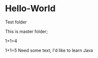 # Hello-World
Test folder

This is master folder;

1+1=4

1+1=5
Need some text;
I'd like to learn Java
